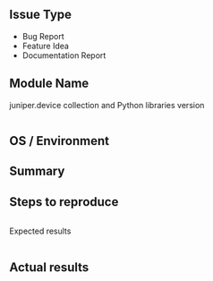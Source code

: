 <!---
Verify first that your issue/request is not already reported on GitHub. -->

Issue Type
------
<!--- Pick one below and delete the rest -->
 - Bug Report
 - Feature Idea
 - Documentation Report

Module Name
------
<!--- Insert, BELOW THIS COMMENT, the name of the module, plugin, task or feature
-->

juniper.device collection and Python libraries version
<!--- Paste, BELOW THIS COMMENT, verbatim output from "ansible --version" and  "pip freeze" between quotes below 
Also provide the version of juniper.device collection-->
```

```

OS / Environment
------
<!--- Mention, the JUNOS version and firmware model you are trying to control-->

Summary
------
<!--- Explain the problem briefly -->

Steps to reproduce
------
<!--- For bugs, show exactly how to reproduce the problem, using a minimal test-case.
For new features, show how the feature would be used. -->

<!--- Paste example playbooks or commands between quotes below -->
```yaml

```

<!--- You can also paste gist.github.com links for larger files -->

Expected results
<!--- What did you expect to happen when running the steps above? -->
```

```
Actual results
------
<!--- What actually happened? If possible run with extra verbosity (-vvvv) -->

<!--- Paste verbatim command output between quotes below -->
```

```
